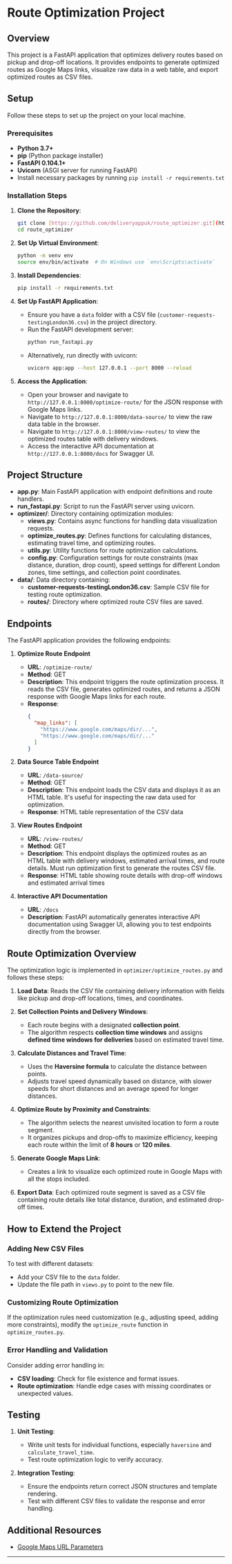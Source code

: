 
# Route Optimization Project

## Overview

This project is a FastAPI application that optimizes delivery routes based on pickup and drop-off locations. It provides endpoints to generate optimized routes as Google Maps links, visualize raw data in a web table, and export optimized routes as CSV files.

## Setup

Follow these steps to set up the project on your local machine.

### Prerequisites

- **Python 3.7+**
- **pip** (Python package installer)
- **FastAPI 0.104.1+**
- **Uvicorn** (ASGI server for running FastAPI)
- Install necessary packages by running `pip install -r requirements.txt`

### Installation Steps

1. **Clone the Repository**:
   ```bash
   git clone [https://github.com/deliveryappuk/route_optimizer.git](https://github.com/kye-ar/route-optimizer.git)
   cd route_optimizer
   ```

2. **Set Up Virtual Environment**:
   ```bash
   python -m venv env
   source env/bin/activate  # On Windows use `env\Scripts\activate`
   ```

3. **Install Dependencies**:
   ```bash
   pip install -r requirements.txt
   ```

4. **Set Up FastAPI Application**:
   - Ensure you have a `data` folder with a CSV file (`customer-requests-testingLondon36.csv`) in the project directory.
   - Run the FastAPI development server:
     ```bash
     python run_fastapi.py
     ```
   - Alternatively, run directly with uvicorn:
     ```bash
     uvicorn app:app --host 127.0.0.1 --port 8000 --reload
     ```

5. **Access the Application**:
   - Open your browser and navigate to `http://127.0.0.1:8000/optimize-route/` for the JSON response with Google Maps links.
   - Navigate to `http://127.0.0.1:8000/data-source/` to view the raw data table in the browser.
   - Navigate to `http://127.0.0.1:8000/view-routes/` to view the optimized routes table with delivery windows.
   - Access the interactive API documentation at `http://127.0.0.1:8000/docs` for Swagger UI.

## Project Structure

- **app.py**: Main FastAPI application with endpoint definitions and route handlers.
- **run_fastapi.py**: Script to run the FastAPI server using uvicorn.
- **optimizer/**: Directory containing optimization modules:
  - **views.py**: Contains async functions for handling data visualization requests.
  - **optimize_routes.py**: Defines functions for calculating distances, estimating travel time, and optimizing routes.
  - **utils.py**: Utility functions for route optimization calculations.
  - **config.py**: Configuration settings for route constraints (max distance, duration, drop count), speed settings for different London zones, time settings, and collection point coordinates.
- **data/**: Data directory containing:
  - **customer-requests-testingLondon36.csv**: Sample CSV file for testing route optimization.
  - **routes/**: Directory where optimized route CSV files are saved.

## Endpoints

The FastAPI application provides the following endpoints:

1. **Optimize Route Endpoint**
   - **URL**: `/optimize-route/`
   - **Method**: GET
   - **Description**: This endpoint triggers the route optimization process. It reads the CSV file, generates optimized routes, and returns a JSON response with Google Maps links for each route.
   - **Response**:
     ```json
     {
       "map_links": [
         "https://www.google.com/maps/dir/...",
         "https://www.google.com/maps/dir/..."
       ]
     }
     ```

2. **Data Source Table Endpoint**
   - **URL**: `/data-source/`
   - **Method**: GET
   - **Description**: This endpoint loads the CSV data and displays it as an HTML table. It's useful for inspecting the raw data used for optimization.
   - **Response**: HTML table representation of the CSV data

3. **View Routes Endpoint**
   - **URL**: `/view-routes/`
   - **Method**: GET
   - **Description**: This endpoint displays the optimized routes as an HTML table with delivery windows, estimated arrival times, and route details. Must run optimization first to generate the routes CSV file.
   - **Response**: HTML table showing route details with drop-off windows and estimated arrival times

4. **Interactive API Documentation**
   - **URL**: `/docs`
   - **Description**: FastAPI automatically generates interactive API documentation using Swagger UI, allowing you to test endpoints directly from the browser.

## Route Optimization Overview

The optimization logic is implemented in `optimizer/optimize_routes.py` and follows these steps:

1. **Load Data**: Reads the CSV file containing delivery information with fields like pickup and drop-off locations, times, and coordinates.

2. **Set Collection Points and Delivery Windows**:
   - Each route begins with a designated **collection point**.
   - The algorithm respects **collection time windows** and assigns **defined time windows for deliveries** based on estimated travel time.

3. **Calculate Distances and Travel Time**:
   - Uses the **Haversine formula** to calculate the distance between points.
   - Adjusts travel speed dynamically based on distance, with slower speeds for short distances and an average speed for longer distances.

4. **Optimize Route by Proximity and Constraints**:
   - The algorithm selects the nearest unvisited location to form a route segment.
   - It organizes pickups and drop-offs to maximize efficiency, keeping each route within the limit of **8 hours** or **120 miles**.

5. **Generate Google Maps Link**:
   - Creates a link to visualize each optimized route in Google Maps with all the stops included.

6. **Export Data**: Each optimized route segment is saved as a CSV file containing route details like total distance, duration, and estimated drop-off times.

## How to Extend the Project

### Adding New CSV Files

To test with different datasets:
- Add your CSV file to the `data` folder.
- Update the file path in `views.py` to point to the new file.

### Customizing Route Optimization

If the optimization rules need customization (e.g., adjusting speed, adding more constraints), modify the `optimize_route` function in `optimize_routes.py`.

### Error Handling and Validation

Consider adding error handling in:
- **CSV loading**: Check for file existence and format issues.
- **Route optimization**: Handle edge cases with missing coordinates or unexpected values.

## Testing

1. **Unit Testing**:
   - Write unit tests for individual functions, especially `haversine` and `calculate_travel_time`.
   - Test route optimization logic to verify accuracy.

2. **Integration Testing**:
   - Ensure the endpoints return correct JSON structures and template rendering.
   - Test with different CSV files to validate the response and error handling.

## Additional Resources

- [Google Maps URL Parameters](https://developers.google.com/maps/documentation/urls)

---
